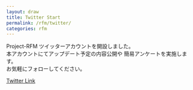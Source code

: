 ```yaml
---
layout: draw
title: Twitter Start
permalink: /rfm/twitter/
categories: rfm
---
```


Project-RFM ツイッターアカウントを開設しました。   
本アカウントにてアップデート予定の内容公開や
簡易アンケートを実施します。  
お気軽にフォローしてください。    

[Twitter Link](https://twitter.com/project_rfm)<br/>
